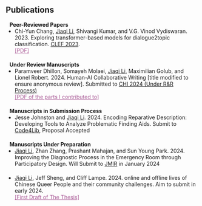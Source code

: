 ## <a id="publications"></a>Publications


<h4 style="margin:0 10px 0;">Peer-Reviewed Papers</h4>

<ul style="margin:0 0 20px;">
    <li>Chi-Yun Chang, <u>Jiaqi Li</u>, Shivangi Kumar, and V.G. Vinod Vydiswaran. 2023. Exploring transformer-based models for dialogue2topic classification. <a href="https://clef2023.clef-initiative.eu/" target="_blank">CLEF 2023</a>.</li> 
    <a href="https://drive.google.com/file/d/13CjMYoaT_nqw6dQbwVHsbMmXU6JqM43e/view?usp=sharing" class="btn btn-sm z-depth-0" role="button" target="_blank" style="font-size:14px; border-radius: 5px; color: #A85895;">[PDF]</a>


  </ul>

<h4 style="margin:0 10px 0;">Under Review Manuscripts</h4>

<ul style="margin:0 0 20px;">
    <li>Paramveer Dhillon, Somayeh Molaei, <u>Jiaqi Li</u>, Maximilian Golub, and Lionel Robert. 2024. Human-AI Collaborative Writing [title modified to ensure anonymous review]. Submitted to <a href="https://chi2024.acm.org/" target="_blank">CHI 2024 (Under R&R Process)</a></li>
    <a href="https://drive.google.com/file/d/1-fFaBoePR52QjOGgVZcGW2Yb5GtskTd1/view" class="btn btn-sm z-depth-0" role="button" target="_blank" style="font-size:14px; border-radius: 5px; color: #A85895;">[PDF of the parts I contributed to]</a> 
</ul>


<h4 style="margin:0 10px 0;">Manuscripts in Submission Process</h4>

<ul style="margin:0 0 20px;">
    <li>Jesse Johnston and <u>Jiaqi Li</u>. 2024. Encoding Reparative Description: Developing Tools to Analyze Problematic Finding Aids. Submit to <a href="https://code4lib.org/" target="_blank">Code4Lib</a>, Proposal Accepted</li>
</ul>


<h4 style="margin:0 10px 0;">Manuscripts Under Preparation</h4>

<ul style="margin:0 0 20px;">
    <li><u>Jiaqi Li</u>, Zhan Zhang, Prashant Mahajan, and Sun Young Park. 2024. Improving the Diagnostic Process in the Emergency Room through Participatory Design. Will Submit to <a href="https://www.jmir.org/" target="_blank">JMIR</a> in January 2024</li>
</ul>

<ul style="margin:0 0 20px;">
    <li><u>Jiaqi Li</u>, Jeff Sheng, and Cliff Lampe. 2024. online and offline lives of Chinese Queer People and their community challenges. Aim to submit in early 2024.</li>
    <a href="https://drive.google.com/file/d/1KXBx3merqYVeTN5vGQtvO8Fnl11La_sq/view" class="btn btn-sm z-depth-0" role="button" target="_blank" style="font-size:14px; border-radius: 5px; color: #A85895;">[First Draft of The Thesis]</a> 

</ul>

<br>

